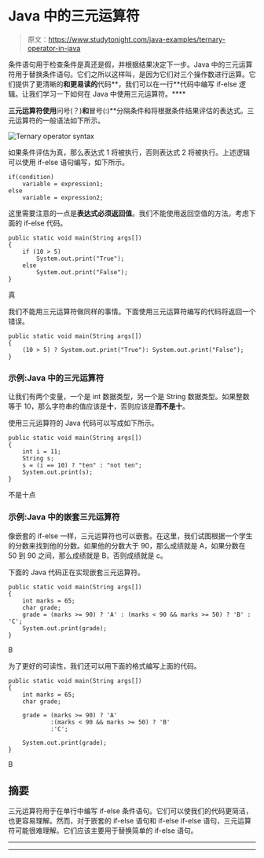 # Java 中的三元运算符

> 原文：<https://www.studytonight.com/java-examples/ternary-operator-in-java>

条件语句用于检查条件是真还是假，并根据结果决定下一步。Java 中的三元运算符用于替换条件语句。它们之所以这样叫，是因为它们对三个操作数进行运算。它们提供了更清晰的**和更易读的**代码**，我们可以在一行**代码中编写 if-else 逻辑。让我们学习一下如何在 Java 中使用三元运算符。****

 **三元运算符使用**问号(？)**和**冒号(:)**分隔条件和将根据条件结果评估的表达式。三元运算符的一般语法如下所示。

![Ternary operator syntax](../Images/70100273a1d8d463ede83c96dfcdae57.png)

如果条件评估为真，那么表达式 1 将被执行，否则表达式 2 将被执行。上述逻辑可以使用 if-else 语句编写，如下所示。

```
if(condition)
    variable = expression1;
else
    variable = expression2; 
```

这里需要注意的一点是**表达式必须返回值**。我们不能使用返回空值的方法。考虑下面的 if-else 代码。

```
public static void main(String args[])
{
    if (10 > 5)
        System.out.print("True");
    else
        System.out.print("False");
}
```

真

我们不能用三元运算符做同样的事情。下面使用三元运算符编写的代码将返回一个错误。

```
public static void main(String args[])
{
    (10 > 5) ? System.out.print("True"): System.out.print("False");
}
```

### 示例:Java 中的三元运算符

让我们有两个变量，一个是 int 数据类型，另一个是 String 数据类型。如果整数等于 10，那么字符串的值应该是**十**，否则应该是**而不是十**。

使用三元运算符的 Java 代码可以写成如下所示。

```
public static void main(String args[])
{
    int i = 11;
    String s;
    s = (i == 10) ? "ten" : "not ten";
    System.out.print(s);
}
```

不是十点

### 示例:Java 中的嵌套三元运算符

像嵌套的 if-else 一样，三元运算符也可以嵌套。在这里，我们试图根据一个学生的分数来找到他的分数。如果他的分数大于 90，那么成绩就是 A，如果分数在 50 到 90 之间，那么成绩就是 B，否则成绩就是 c。

下面的 Java 代码正在实现嵌套三元运算符。

```
public static void main(String args[])
{
    int marks = 65;
    char grade;
    grade = (marks >= 90) ? 'A' : (marks < 90 && marks >= 50) ? 'B' : 'C';
    System.out.print(grade);
}
```

B

为了更好的可读性，我们还可以用下面的格式编写上面的代码。

```
public static void main(String args[])
{
    int marks = 65;
    char grade;

    grade = (marks >= 90) ? 'A' 
            :(marks < 90 && marks >= 50) ? 'B' 
            :'C';

    System.out.print(grade);
}
```

B

## 摘要

三元运算符用于在单行中编写 if-else 条件语句。它们可以使我们的代码更简洁，也更容易理解。然而，对于嵌套的 if-else 语句和 if-else if-else 语句，三元运算符可能很难理解。它们应该主要用于替换简单的 if-else 语句。

* * *

* * ***